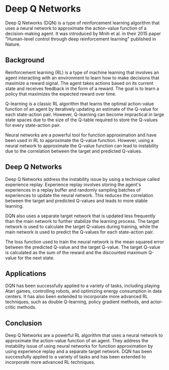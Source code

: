 # Deep Q Networks

Deep Q Networks (DQN) is a type of reinforcement learning algorithm that uses a neural network to approximate the action-value function of a decision-making agent. It was introduced by Mnih et al. in their 2015 paper "Human-level control through deep reinforcement learning" published in Nature.

## Background

Reinforcement learning (RL) is a type of machine learning that involves an agent interacting with an environment to learn how to make decisions that maximize a reward signal. The agent takes actions based on its current state and receives feedback in the form of a reward. The goal is to learn a policy that maximizes the expected reward over time.

Q-learning is a classic RL algorithm that learns the optimal action-value function of an agent by iteratively updating an estimate of the Q-value for each state-action pair. However, Q-learning can become impractical in large state spaces due to the size of the Q-table required to store the Q-values for every state-action pair.

Neural networks are a powerful tool for function approximation and have been used in RL to approximate the Q-value function. However, using a neural network to approximate the Q-value function can lead to instability due to the correlation between the target and predicted Q-values.

## Deep Q Networks

Deep Q Networks address the instability issue by using a technique called experience replay. Experience replay involves storing the agent's experiences in a replay buffer and randomly sampling batches of experiences to update the neural network. This reduces the correlation between the target and predicted Q-values and leads to more stable learning.

DQN also uses a separate target network that is updated less frequently than the main network to further stabilize the learning process. The target network is used to calculate the target Q-values during training, while the main network is used to predict the Q-values for each state-action pair.

The loss function used to train the neural network is the mean squared error between the predicted Q-value and the target Q-value. The target Q-value is calculated as the sum of the reward and the discounted maximum Q-value for the next state.

## Applications

DQN has been successfully applied to a variety of tasks, including playing Atari games, controlling robots, and optimizing energy consumption in data centers. It has also been extended to incorporate more advanced RL techniques, such as double Q-learning, policy gradient methods, and actor-critic methods.

## Conclusion

Deep Q Networks are a powerful RL algorithm that uses a neural network to approximate the action-value function of an agent. They address the instability issue of using neural networks for function approximation by using experience replay and a separate target network. DQN has been successfully applied to a variety of tasks and has been extended to incorporate more advanced RL techniques.
